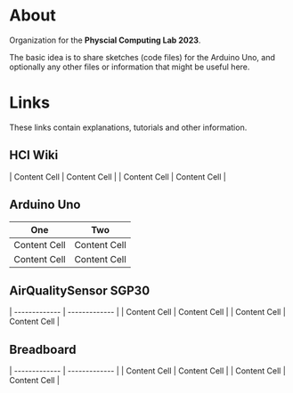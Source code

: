 # About

Organization for the **Physcial Computing Lab 2023**.

The basic idea is to share sketches (code files) for the Arduino Uno,
and optionally any other files or information that might be useful here.

# Links

These links contain explanations, tutorials and other information.

## HCI Wiki

| Content Cell  | Content Cell  |
| Content Cell  | Content Cell  |

## Arduino Uno

|     One       |     Two       |
| ------------- | ------------- |
| Content Cell  | Content Cell  |
| Content Cell  | Content Cell  |

## AirQualitySensor SGP30

| ------------- | ------------- |
| Content Cell  | Content Cell  |
| Content Cell  | Content Cell  |

## Breadboard

| ------------- | ------------- |
| Content Cell  | Content Cell  |
| Content Cell  | Content Cell  |






